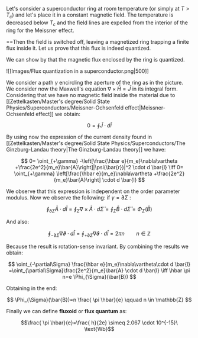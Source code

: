 Let's consider a superconductor ring at room temperature (or simply at $T>T_c$) and let's place it in a constant magnetic field.
The temperature is decreased below $T_c$ and the field lines are expelled from the interior of the ring for the Meissner effect.

==Then the field is switched off, leaving a magnetized ring trapping a finite flux inside it. Let us prove that this flux is indeed quantized.

We can show by that the magnetic flux enclosed by the ring is quantized.

![[Images/Flux quantization in a superconductor.png|500]]

We consider a path $\gamma$ encircling the aperture of the ring as in the picture. We consider now the Maxwell's equation $\nabla \times \bar {H}=\bar{J}$ in its integral form. Considering that we have no magnetic field inside the material due to [[Zettelkasten/Master's degree/Solid State Physics/Superconductors/Meissner-Ochsenfeld effect|Meissner-Ochsenfeld effect]] we obtain:

$$ 0= \oint \bar{J} \cdot d \bar{l} $$

By using now the expression of the current density found in [[Zettelkasten/Master's degree/Solid State Physics/Superconductors/The Ginzburg-Landau theory|The Ginzburg-Landau theory]] we have:

$$ 0= \oint_{+\gamma} -\left[\frac{\hbar e}{m_e}\nabla\vartheta +\frac{2e^2}{m_e}\bar{A}\right]|\psi(\bar{r})|^2 \cdot d \bar{l} \iff 0= \oint_{+\gamma} \left[\frac{\hbar e}{m_e}\nabla\vartheta +\frac{2e^2}{m_e}\bar{A}\right] \cdot d \bar{l} $$

We observe that this expression is independent on the order parameter modulus.
Now we observe the following: if $\gamma=\partial\Sigma$ :

$$ \oint_{\partial\Sigma}\bar{A}\cdot d\bar{l} = \oint_{\Sigma}\nabla \times\bar{A}\cdot d\bar{\Sigma} = \oint_{\Sigma}\bar{B}\cdot d\bar{\Sigma}=\Phi_{\Sigma}(\bar{B})   $$

And also:

$$ \oint_{-\partial\Sigma}\nabla\vartheta\cdot d\bar{l}=\oint_{+\partial\Sigma}\nabla\vartheta\cdot d\bar{l} = 2\pi n \qquad n \in \mathbb{Z} $$

Because the result is rotation-sense invariant.
By combining the results we obtain:

$$ \oint_{-\partial\Sigma} \frac{\hbar e}{m_e}\nabla\vartheta\cdot d \bar{l} =\oint_{\partial\Sigma}\frac{2e^2}{m_e}\bar{A} \cdot d \bar{l} \iff \hbar \pi n=e \Phi_{\Sigma}(\bar{B}) $$

Obtaining in the end:

$$ \Phi_{\Sigma}(\bar{B})=n \frac{ \pi \hbar}{e} \qquad n \in \mathbb{Z} $$

Finally we can define **fluxoid** or **flux quantum** as:

$$\frac{ \pi \hbar}{e}=\frac{  h}{2e} \simeq 2.067 \cdot 10^{-15}\ \text{Wb}$$

